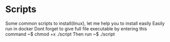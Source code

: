 # Scripts
Some common scripts to install(linux), let me help you to install easily
Easily run in docker 
Dont forget to give full file executable by entering this command ~$ chmod +x ./script
Then run ~$ ./script
